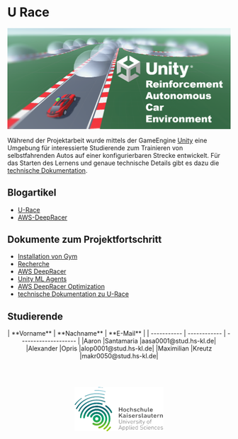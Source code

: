 # U Race


<img src="./res/4_U_Race_Cover.png"/> 

Während der Projektarbeit wurde mittels der GameEngine [Unity](https://unity.com/) eine Umgebung für interessierte Studierende zum Trainieren von selbstfahrenden Autos auf einer konfigurierbaren Strecke entwickelt. 
Für das Starten des Lernens und genaue technische Details gibt es dazu die [technische Dokumentation](./docs/4_Unity_Environement_Documentation.md).

## Blogartikel

- [U-Race](https://www.youtube.com/watch?v=dQw4w9WgXcQ)
- [AWS-DeepRacer](https://www.youtube.com/watch?v=dQw4w9WgXcQ)

## Dokumente zum Projektfortschritt

- [Installation von Gym](./docs/0_Install_Gym.md)
- [Recherche](./docs/0_Research.md)
- [AWS DeepRacer](./docs/1_AWS_DeepRacer.md)
- [Unity ML Agents](./docs/2_Unity_ML_Agents.md)
- [AWS DeepRacer Optimization](./docs/3_AWS_DeepRacer_Optimization.md)
- [technische Dokumentation zu U-Race](./docs/4_Unity_Environement_Documentation.md)

## Studierende

<p align="center" width="100%">
    | **Vorname** | **Nachname** | **E-Mail**           |
    | ----------- | ------------ | -------------------- |
    |Aaron        |Santamaria    |aasa0001@stud.hs-kl.de|
    |Alexander    |Opris         |alop0001@stud.hs-kl.de|
    |Maximilian   |Kreutz        |makr0050@stud.hs-kl.de|
</p>

<br>
<br>
<p align="center" width="100%">
    <a href="https://www.hs-kl.de/">
        <img align="middle"
            src="./res/4_Logo.png"
            width="200px" 
            height="100"/>
    </a>
</p>

